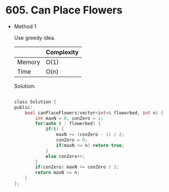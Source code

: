 # 605. Can Place Flowers
- Method 1

    Use greedy idea.

    | |   Complexity  |
    | ----------- | ----------- | 
    |  Memory     | O(1) | 
    |      Time       |  O(n) | 


    Solution:

    ``` h

    class Solution {
    public:
        bool canPlaceFlowers(vector<int>& flowerbed, int n) {
            int maxN = 0, conZero = 1;
            for(auto t : flowerbed) {
                if(t) {
                    maxN += (conZero - 1) / 2;
                    conZero = 0;
                    if(maxN >= n) return true;
                } 
                else conZero++;
            }
            if(conZero) maxN += conZero / 2;
            return maxN >= n;
        }
    };

    ```

<!-- - Method 2

    This is another method.

    | |   Complexity  |
    | ----------- | ----------- | 
    |  Memory     | O(n) | 
    |      Time       |  O(n) | 


    Solution:

    ``` h



    ```

- Additional Knowledge:
       
    Here are some additional knowledge.



<br> -->